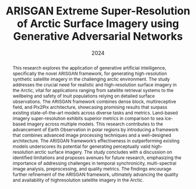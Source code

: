 ---
# Documentation: https://sourcethemes.com/academic/docs/managing-content/

title: ARISGAN Extreme Super-Resolution of Arctic Surface Imagery using Generative Adversarial Networks
subtitle:
authors:
- Christian Au
- Michel Tsamados
- Petru Manescu
- So Takao
tags: []
categories: [Generative modelling, Remote sensing]
date: '2024'
lastmod: 2024-07-10T21:35:33+01:00
featured: false
draft: false

# Featured image
# To use, add an image named `featured.jpg/png` to your page's folder.
# Focal points: Smart, Center, TopLeft, Top, TopRight, Left, Right, BottomLeft, Bottom, BottomRight.
image:
  caption: ''
  focal_point: 'Smart'
  preview_only: true

# Projects (optional).
#   Associate this post with one or more of your projects.
#   Simply enter your project's folder or file name without extension.
#   E.g. `projects = ["internal-project"]` references `content/project/deep-learning/index.md`.
#   Otherwise, set `projects = []`.
projects: []
publishDate: '2024'
publication_types:
- '2'
abstract: This research explores the application of generative artificial intelligence, specifically the novel ARISGAN framework, for generating high-resolution synthetic satellite imagery in the challenging arctic environment. The study addresses the crucial need for realistic and high-resolution surface imagery in the Arctic, vital for applications ranging from satellite retrieval systems to the wellbeing and safety of Inuit populations relying on detailed surface observations. The ARISGAN framework combines dense block, multireceptive field, and Pix2Pix architecture, showcasing promising results that surpass existing state-of-the-art models across diverse tasks and metrics. Land-based imagery super-resolution exhibits superior metrics in comparison to sea ice-based imagery across multiple models. This research contributes to the advancement of Earth Observation in polar regions by introducing a framework that combines advanced image processing techniques and a well-designed architecture. The ARISGAN framework’s effectiveness in outperforming existing models underscores its potential for generating perceptually valid high-resolution arctic surface imagery. The study concludes with a discussion on identified limitations and proposes avenues for future research, emphasizing the importance of addressing challenges in temporal synchronicity, multi-spectral image analysis, preprocessing, and quality metrics. The findings encourage further refinement of the ARISGAN framework, ultimately advancing the quality and availability of highresolution satellite imagery in the Arctic.
publication: 'Frontiers in Remote Sensing'
url_pdf: 'https://www.frontiersin.org/journals/remote-sensing/articles/10.3389/frsen.2024.1417417/abstract'
---